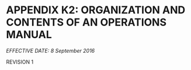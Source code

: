 # APPENDIX K2: ORGANIZATION AND CONTENTS OF AN OPERATIONS MANUAL

*EFFECTIVE DATE: 8 September 2016*

REVISION 1
